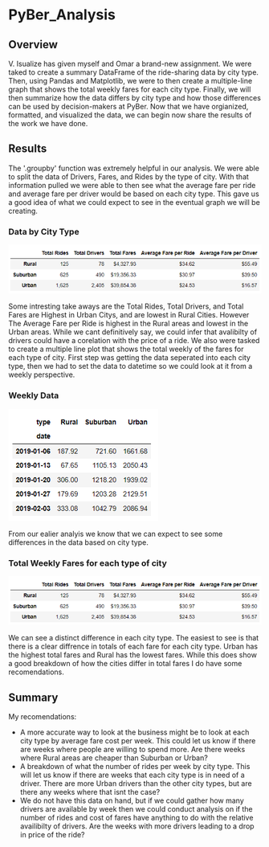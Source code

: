 # PyBer_Analysis

## Overview
V. Isualize has given myself and Omar a brand-new assignment. We were taked to create a summary DataFrame of the ride-sharing data by city type. Then, using Pandas and Matplotlib, we were to then create a multiple-line graph that shows the total weekly fares for each city type. Finally, we will then summarize how the data differs by city type and how those differences can be used by decision-makers at PyBer. Now that we have orgianized, formatted, and visualized the data, we can begin now share the results of the work we have done. 

## Results

The '.groupby' function was extremely helpful in our analysis. We were able to split the data of Drivers, Fares, and Rides by the type of city. With that information pulled we were able to then see what the average fare per ride and average fare per driver would be based on each city type. This gave us a good idea of what we could expect to see in the eventual graph we will be creating. 

### Data by City Type
![City by Type Data](https://github.com/Andrew-E-Walters/PyBer_Analysis/blob/main/analysis/Pyber_Summary.png)

Some intresting take aways are the Total Rides, Total Drivers, and Total Fares are Highest in Urban Citys, and are lowest in Rural Cities. However The Average Fare per Ride is highest in the Rural areas and lowest in the Urban areas. While we cant definitively say, we could infer that avalibilty of drivers could have a corelation with the price of a ride. We also were tasked to create a multiple line plot that shows the total weekly of the fares for each type of city. First step was getting the data seperated into each city type, then we had to set the data to datetime so we could look at it from a weekly perspective. 

### Weekly Data 
![Weekly Data](https://github.com/Andrew-E-Walters/PyBer_Analysis/blob/main/analysis/Weekly%20Data.png)

From our ealier analyis we know that we can expect to see some differences in the data based on city type. 

### Total Weekly Fares for each type of city
![Weekly Graph](https://github.com/Andrew-E-Walters/PyBer_Analysis/blob/main/analysis/Pyber_Summary.png)

We can see a distinct difference in each city type. The easiest to see is that there is a clear diffrence in totals of each fare for each city type. Urban has the highest total fares and Rural has the lowest fares. While this does show a good breakdown of how the cities differ in total fares I do have some recomendations. 

## Summary
My recomendations:
- A more accurate way to look at the business might be to look at each city type by average fare cost per week. This could let us know if there are weeks where people are willing to spend more. Are there weeks where Rural areas are cheaper than Suburban or Urban? 
- A breakdown of what the number of rides per week by city type. This will let us know if there are weeks that each city type is in need of a driver. There are more Urban drivers than the other city types, but are there any weeks where that isnt the case?  
- We do not have this data on hand, but if we could gather how many drivers are available by week then we could conduct analysis on if the number of rides and cost of fares have anything to do with the relative availibilty of drivers. Are the weeks with more drivers leading to a drop in price of the ride? 



